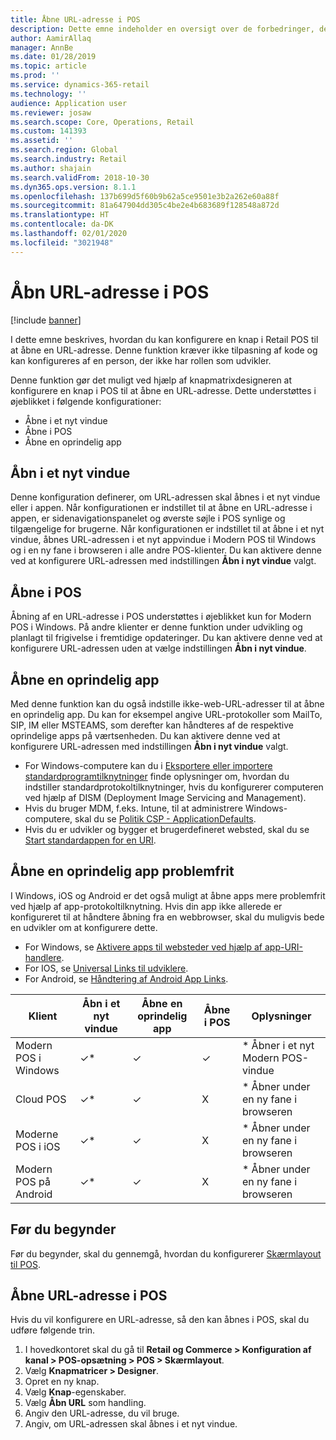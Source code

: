 ```yaml
---
title: Åbne URL-adresse i POS
description: Dette emne indeholder en oversigt over de forbedringer, der er foretaget i produkt- og kundesøgefunktionen i Dynamics 365 Commerce.
author: AamirAllaq
manager: AnnBe
ms.date: 01/28/2019
ms.topic: article
ms.prod: ''
ms.service: dynamics-365-retail
ms.technology: ''
audience: Application user
ms.reviewer: josaw
ms.search.scope: Core, Operations, Retail
ms.custom: 141393
ms.assetid: ''
ms.search.region: Global
ms.search.industry: Retail
ms.author: shajain
ms.search.validFrom: 2018-10-30
ms.dyn365.ops.version: 8.1.1
ms.openlocfilehash: 137b699d5f60b9b62a5ce9501e3b2a262e60a88f
ms.sourcegitcommit: 81a647904dd305c4be2e4b683689f128548a872d
ms.translationtype: HT
ms.contentlocale: da-DK
ms.lasthandoff: 02/01/2020
ms.locfileid: "3021948"
---
```

# <a name="open-url-in-pos"></a>Åbn URL-adresse i POS

[!include [banner](includes/banner.md)]

I dette emne beskrives, hvordan du kan konfigurere en knap i Retail POS til at åbne en URL-adresse. Denne funktion kræver ikke tilpasning af kode og kan konfigureres af en person, der ikke har rollen som udvikler. 

Denne funktion gør det muligt ved hjælp af knapmatrixdesigneren at konfigurere en knap i POS til at åbne en URL-adresse. Dette understøttes i øjeblikket i følgende konfigurationer:

- Åbne i et nyt vindue
- Åbne i POS
- Åbne en oprindelig app

## <a name="open-in-new-window"></a>Åbn i et nyt vindue

Denne konfiguration definerer, om URL-adressen skal åbnes i et nyt vindue eller i appen. Når konfigurationen er indstillet til at åbne en URL-adresse i appen, er sidenavigationspanelet og øverste søjle i POS synlige og tilgængelige for brugerne. Når konfigurationen er indstillet til at åbne i et nyt vindue, åbnes URL-adressen i et nyt appvindue i Modern POS til Windows og i en ny fane i browseren i alle andre POS-klienter. Du kan aktivere denne ved at konfigurere URL-adressen med indstillingen **Åbn i nyt vindue** valgt.

## <a name="open-within-pos"></a>Åbne i POS

Åbning af en URL-adresse i POS understøttes i øjeblikket kun for Modern POS i Windows. På andre klienter er denne funktion under udvikling og planlagt til frigivelse i fremtidige opdateringer. Du kan aktivere denne ved at konfigurere URL-adressen uden at vælge indstillingen **Åbn i nyt vindue**.

## <a name="open-a-native-app"></a>Åbne en oprindelig app

Med denne funktion kan du også indstille ikke-web-URL-adresser til at åbne en oprindelig app. Du kan for eksempel angive URL-protokoller som MailTo, SIP, IM eller MSTEAMS, som derefter kan håndteres af de respektive oprindelige apps på værtsenheden. Du kan aktivere denne ved at konfigurere URL-adressen med indstillingen **Åbn i nyt vindue** valgt.

- For Windows-computere kan du i [Eksportere eller importere standardprogramtilknytninger](https://docs.microsoft.com/windows-hardware/manufacture/desktop/export-or-import-default-application-associations) finde oplysninger om, hvordan du indstiller standardprotokoltilknytninger, hvis du konfigurerer computeren ved hjælp af DISM (Deployment Image Servicing and Management).
- Hvis du bruger MDM, f.eks. Intune, til at administrere Windows-computere, skal du se [Politik CSP - ApplicationDefaults](https://docs.microsoft.com/windows/client-management/mdm/policy-csp-applicationdefaults).
- Hvis du er udvikler og bygger et brugerdefineret websted, skal du se [Start standardappen for en URI](https://docs.microsoft.com/windows/uwp/launch-resume/launch-default-app).

## <a name="open-a-native-app-seamlessly"></a>Åbne en oprindelig app problemfrit

I Windows, iOS og Android er det også muligt at åbne apps mere problemfrit ved hjælp af app-protokoltilknytning. Hvis din app ikke allerede er konfigureret til at håndtere åbning fra en webbrowser, skal du muligvis bede en udvikler om at konfigurere dette.

- For Windows, se [Aktivere apps til websteder ved hjælp af app-URI-handlere](https://docs.microsoft.com/windows/uwp/launch-resume/web-to-app-linking).
- For IOS, se [Universal Links til udviklere](https://developer.apple.com/ios/universal-links/).
- For Android, se [Håndtering af Android App Links](https://developer.android.com/training/app-links/).

| Klient                | Åbn i et nyt vindue | Åbne en oprindelig app | Åbne i POS | Oplysninger                           |
|-----------------------|--------------------|-----------------|-----------------|-----------------------------------|
| Modern POS i Windows | ✓\*                | ✓               | ✓              | \* Åbner i et nyt Modern POS-vindue |
| Cloud POS             | ✓\*                | ✓               | X              | \* Åbner under en ny fane i browseren        |
| Moderne POS i iOS     | ✓\*                | ✓               | X              | \* Åbner under en ny fane i browseren        |
| Modern POS på Android | ✓\*                | ✓               | X              | \* Åbner under en ny fane i browseren        |

## <a name="before-you-begin"></a>Før du begynder

Før du begynder, skal du gennemgå, hvordan du konfigurerer [Skærmlayout til POS](pos-screen-layouts.md).

## <a name="open-url-in-pos"></a>Åbne URL-adresse i POS

Hvis du vil konfigurere en URL-adresse, så den kan åbnes i POS, skal du udføre følgende trin.

1. I hovedkontoret skal du gå til **Retail og Commerce \> Konfiguration af kanal \> POS-opsætning \> POS \> Skærmlayout**.
2. Vælg **Knapmatricer \> Designer**.
3. Opret en ny knap.
4. Vælg **Knap**-egenskaber.
5. Vælg **Åbn URL** som handling.
6. Angiv den URL-adresse, du vil bruge.
7. Angiv, om URL-adressen skal åbnes i et nyt vindue.
